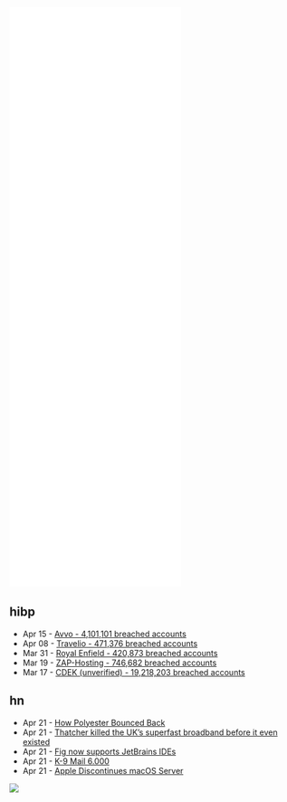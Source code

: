 ![Metrics](https://raw.githubusercontent.com/phixion/phixion/master/metrics.svg)

## hibp

<!--
for https://github.com/phixion/phixion/blob/main/.github/workflows/feeds.yml
-->
<!--START_SECTION:haveibeenpwnd-->
- Apr 15 - [Avvo - 4,101,101 breached accounts](https://haveibeenpwned.com/PwnedWebsites#Avvo)
- Apr 08 - [Travelio - 471,376 breached accounts](https://haveibeenpwned.com/PwnedWebsites#Travelio)
- Mar 31 - [Royal Enfield - 420,873 breached accounts](https://haveibeenpwned.com/PwnedWebsites#RoyalEnfield)
- Mar 19 - [ZAP-Hosting - 746,682 breached accounts](https://haveibeenpwned.com/PwnedWebsites#ZAPHosting)
- Mar 17 - [CDEK (unverified) - 19,218,203 breached accounts](https://haveibeenpwned.com/PwnedWebsites#CDEK)
<!--END_SECTION:haveibeenpwnd-->

## hn

<!--
for https://github.com/phixion/phixion/blob/main/.github/workflows/feeds.yml
-->
<!--START_SECTION:hn-->
- Apr 21 - [How Polyester Bounced Back](https://www.worksinprogress.co/issue/how-polyester-bounced-back/)
- Apr 21 - [Thatcher killed the UK’s superfast broadband before it even existed](https://webreturn.co.uk/how-thatcher-killed-the-uks-superfast-broadband-before-it-even-existed/)
- Apr 21 - [Fig now supports JetBrains IDEs](https://fig.io/blog/post/jetbrains-support)
- Apr 21 - [K-9 Mail 6.000](https://k9mail.app/2022/04/18/K-9-Mail-6.000.html)
- Apr 21 - [Apple Discontinues macOS Server](https://support.apple.com/en-us/HT208312)
<!--END_SECTION:hn-->

<!--
for https://yhype.me
-->
![](https://hit.yhype.me/github/profile?user_id=13013670)

